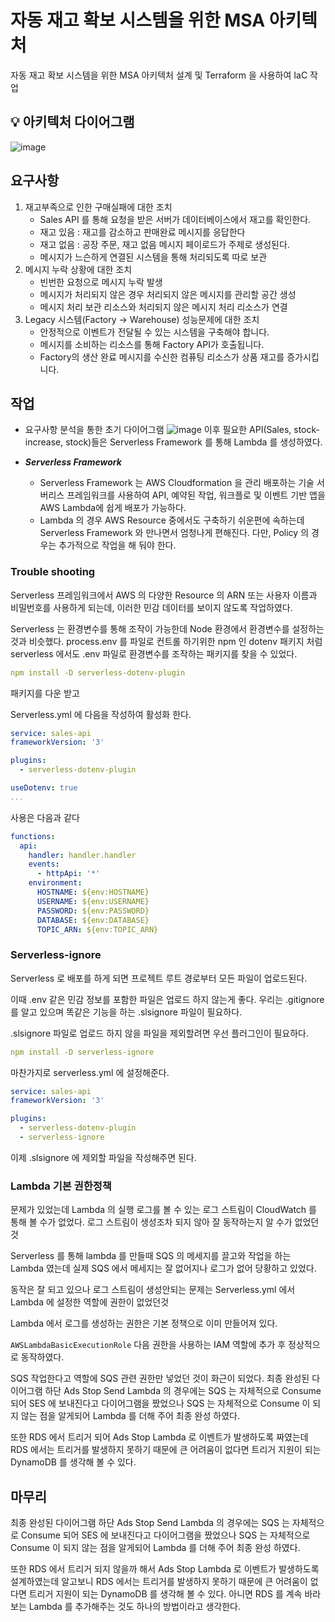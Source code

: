 # 자동 재고 확보 시스템을 위한 MSA 아키텍처
자동 재고 확보 시스템을 위한 MSA 아키텍처 설계 및 Terraform 을 사용하여 IaC 작업

## 💡 아키텍처 다이어그램
![image](https://github.com/qnddjKJH/project3-terraform/assets/53363080/ca6023be-eb6e-4f05-9d69-b02cf0c501ee)


## 요구사항
 1. 재고부족으로 인한 구매실패에 대한 조치
    - Sales API 를 통해 요청을 받은 서버가 데이터베이스에서 재고를 확인한다.
    - 재고 있음 : 재고를 감소하고 판매완료 메시지를 응답한다
    - 재고 없음 : 공장 주문, 재고 없음 메시지 페이로드가 주제로 생성된다.
    - 메시지가 느슨하게 연결된 시스템을 통해 처리되도록 따로 보관
 3. 메시지 누락 상황에 대한 조치
    - 빈번한 요청으로 메시지 누락 발생
    - 메시지가 처리되지 않은 경우 처리되지 않은 메시지를 관리할 공간 생성
    - 메시지 처리 보관 리소스와 처리되지 않은 메시지 처리 리소스가 연결
 5. Legacy 시스템(Factory → Warehouse) 성능문제에 대한 조치
    - 안정적으로 이벤트가 전달될 수 있는 시스템을 구축해야 합니다.
    - 메시지를 소비하는 리소스를 통해 Factory API가 호출됩니다.
    - Factory의 생산 완료 메시지를 수신한 컴퓨팅 리소스가 상품 재고를 증가시킵니다.

## 작업
- 요구사항 분석을 통한 초기 다이어그램
![image](https://github.com/qnddjKJH/project3-terraform/assets/53363080/1dfe2d2d-4c55-4f96-9a2c-944a668625fe)
이후 필요한 API(Sales, stock-increase, stock)들은 Serverless Framework 를 통해 Lambda 를 생성하였다.

- ***Serverless Framework***
  - Serverless Framework 는 AWS Cloudformation 을 관리 배포하는 기술 서버리스 프레임워크를 사용하여 API, 예약된 작업, 워크플로 및 이벤트 기반 앱을 AWS Lambda에 쉽게 배포가 가능하다.
  - Lambda 의 경우 AWS Resource 중에서도 구축하기 쉬운편에 속하는데 Serverless Framework 와 만나면서 엄청나게 편해진다. 다만, Policy 의 경우는 추가적으로 작업을 해 둬야 한다.

### Trouble shooting
Serverless 프레임워크에서 AWS 의 다양한 Resource 의 ARN 또는 사용자 이름과 비밀번호를 사용하게 되는데, 이러한 민감 데이터를 보이지 않도록 작업하였다.

Serverless 는 환경변수를 통해 조작이 가능한데 Node 환경에서 환경변수를 설정하는 것과 비슷했다. process.env 를 파일로 컨트롤 하기위한 npm 인 dotenv 패키지 처럼 serverless 에서도 .env 파일로 환경변수를 조작하는 패키지를 찾을 수 있었다.

```yaml
npm install -D serverless-dotenv-plugin
```

패키지를 다운 받고 

Serverless.yml 에 다음을 작성하여 활성화 한다.

```yaml
service: sales-api
frameworkVersion: '3'

plugins:
  - serverless-dotenv-plugin

useDotenv: true
...
```

사용은 다음과 같다

```yaml
functions:
  api:
    handler: handler.handler
    events:
      - httpApi: '*'
    environment:
      HOSTNAME: ${env:HOSTNAME}
      USERNAME: ${env:USERNAME}
      PASSWORD: ${env:PASSWORD}
      DATABASE: ${env:DATABASE}
      TOPIC_ARN: ${env:TOPIC_ARN}
```

### Serverless-ignore

Serverless 로 배포를 하게 되면 프로젝트 루트 경로부터 모든 파일이 업로드된다.

이때 .env 같은 민감 정보를 포함한 파일은 업로드 하지 않는게 좋다. 우리는 .gitignore 를 알고 있으며 똑같은 기능을 하는 .slsignore 파일이 필요하다.

.slsignore 파일로 업로드 하지 않을 파일을 제외할려면 우선 플러그인이 필요하다.

```yaml
npm install -D serverless-ignore
```

마찬가지로 serverless.yml 에 설정해준다.

```yaml
service: sales-api
frameworkVersion: '3'

plugins:
  - serverless-dotenv-plugin
  - serverless-ignore
```

이제 .slsignore 에 제외할 파일을 작성해주면 된다.

### Lambda 기본 권한정책

문제가 있었는데 Lambda 의 실행 로그를 볼 수 있는 로그 스트림이 CloudWatch 를 통해 볼 수가 없었다. 로그 스트림이 생성조차 되지 않아 잘 동작하는지 알 수가 없었던 것

Serverless 를 통해 lambda 를 만들때 SQS 의 메세지를 끌고와 작업을 하는 Lambda 였는데 실제 SQS 에서 메세지는 잘 없어지나 로그가 없어 당황하고 있었다.

동작은 잘 되고 있으나 로그 스트림이 생성안되는 문제는 Serverless.yml 에서 Lambda 에 설정한 역할에 권한이 없었던것

Lambda 에서 로그를 생성하는 권한은 기본 정책으로 이미 만들어져 있다.

`AWSLambdaBasicExecutionRole` 다음 권한을 사용하는 IAM 역할에 추가 후 정상적으로 동작하였다.

SQS 작업한다고 역할에 SQS 관련 권한만 넣었던 것이 화근이 되었다.
최종 완성된 다이어그램 하단 Ads Stop Send Lambda 의 경우에는 SQS 는 자체적으로 Consume 되어 SES 에 보내진다고 다이어그램을 짰었으나 SQS 는 자체적으로 Consume 이 되지 않는 점을 알게되어 Lambda 를 더해 주어 최종 완성 하였다.

또한 RDS 에서 트리거 되어 Ads Stop Lambda 로 이벤트가 발생하도록 짜였는데 RDS 에서는 트리거를 발생하지 못하기 때문에 큰 어려움이 없다면 트리거 지원이 되는 DynamoDB 를 생각해 볼 수 있다.

## 마무리
최종 완성된 다이어그램 하단 Ads Stop Send Lambda 의 경우에는 SQS 는 자체적으로 Consume 되어 SES 에 보내진다고 다이어그램을 짰었으나 SQS 는 자체적으로 Consume 이 되지 않는 점을 알게되어 Lambda 를 더해 주어 최종 완성 하였다.

또한 RDS 에서 트리거 되지 않을까 해서 Ads Stop Lambda 로 이벤트가 발생하도록 설계하였는데 알고보니 RDS 에서는 트리거를 발생하지 못하기 때문에 큰 어려움이 없다면 트리거 지원이 되는 DynamoDB 를 생각해 볼 수 있다. 아니면 RDS 를 계속 바라보는 Lambda 를 추가해주는 것도 하나의 방법이라고 생각한다.
